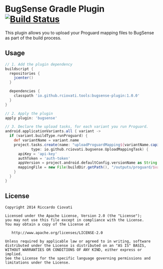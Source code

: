 # BugSense Gradle Plugin [![Build Status](https://travis-ci.org/rciovati/Bugsense-Gradle-Plugin.svg?branch=master)](https://travis-ci.org/rciovati/Bugsense-Gradle-Plugin)

This plugin allows you to upload your Proguard mapping files to BugSense as part of the build process.

## Usage

```groovy
// 1. Add the plugin dependency
buildscript {
  repositories {
    jcenter()
  }

  dependencies {
    classpath 'io.github.rciovati.tools:bugsense-plugin:1.0.0'
  }
}

// 2. Apply the plugin
apply plugin: 'bugsense'

// 3. Declare the upload tasks, for each variant you run Proguard.
android.applicationVariants.all { variant ->
  if (variant.buildType.runProguard) {
    def variantName = variant.name
    project.tasks.create(name: "uploadProguardMapping${variantName.capitalize()}",
            type: io.github.rciovati.bugsense.UploadMappingTask) {
      apiKey = 'api-key'
      authToken = 'auth-token'
      appVersion = project.android.defaultConfig.versionName as String
      mappingFile = new File(buildDir.getPath(), "/outputs/proguard/$variantName/mapping.txt")
    }
  }
}
```

## License

```
Copyright 2014 Riccardo Ciovati

Licensed under the Apache License, Version 2.0 (the "License");
you may not use this file except in compliance with the License.
You may obtain a copy of the License at

   http://www.apache.org/licenses/LICENSE-2.0

Unless required by applicable law or agreed to in writing, software
distributed under the License is distributed on an "AS IS" BASIS,
WITHOUT WARRANTIES OR CONDITIONS OF ANY KIND, either express or implied.
See the License for the specific language governing permissions and
limitations under the License.
```
